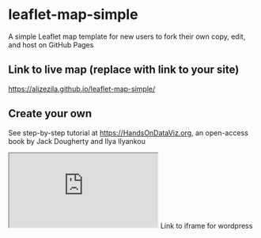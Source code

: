 # leaflet-map-simple
A simple Leaflet map template for new users to fork their own copy, edit, and host on GitHub Pages

## Link to live map (replace with link to your site)
https://alizezila.github.io/leaflet-map-simple/

## Create your own
See step-by-step tutorial at https://HandsOnDataViz.org, an open-access book by Jack Dougherty and Ilya Ilyankou

<iframe src="https://alizezila.github.io/leaflet-map-simple/"></iframe> Link to iframe for wordpress
